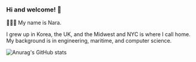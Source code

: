 ### Hi and welcome! 👋

🙎🏻‍♀️ My name is Nara.

I grew up in Korea, the UK, and the Midwest and NYC is where I call home.
My background is in engineering, maritime, and computer science.


![Anurag's GitHub stats](https://github-readme-stats.vercel.app/api?username=hurricanenara&show_icons=true&theme=radical)
<!--
![Anurag's GitHub stats](https://github-readme-stats.vercel.app/api?username=hurricanenara&show_icons=true&theme=radical)
-->

<!--
**hurricanenara/hurricanenara** is a ✨ _special_ ✨ repository because its `README.md` (this file) appears on your GitHub profile.

Here are some ideas to get you started:

- 🔭 I’m currently working on ...
- 🌱 I’m currently learning ...
- 👯 I’m looking to collaborate on ...
- 🤔 I’m looking for help with ...
- 💬 Ask me about ...
- 📫 How to reach me: ...
- 😄 Pronouns: ...
- ⚡ Fun fact: ...
-->
